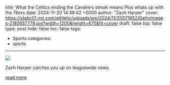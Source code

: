 title: What the Celtics ending the Cavaliers streak means Plus whats up with the 76ers
date: 2024-11-20 14:39:42 +0000
author: "Zach Harper"
cover: https://static01.nyt.com/athletic/uploads/wp/2024/11/20071652/GettyImages-2185657778.jpg?width=1200&height=675&fit=cover
draft: false
top: false
type: post
hide: false
toc: false
tags:
  - Sports
categories:
  - sports
---

![](https://static01.nyt.com/athletic/uploads/wp/2024/11/20071652/GettyImages-2185657778.jpg?width=1200&height=675&fit=cover)

Zach Harper catches you up on leaguewide news.

[read more](https://www.nytimes.com/athletic/5934701/2024/11/20/cavaliers-celtics-76ers-joel-embiid-tyrese-maxey-nba-the-bounce/)
